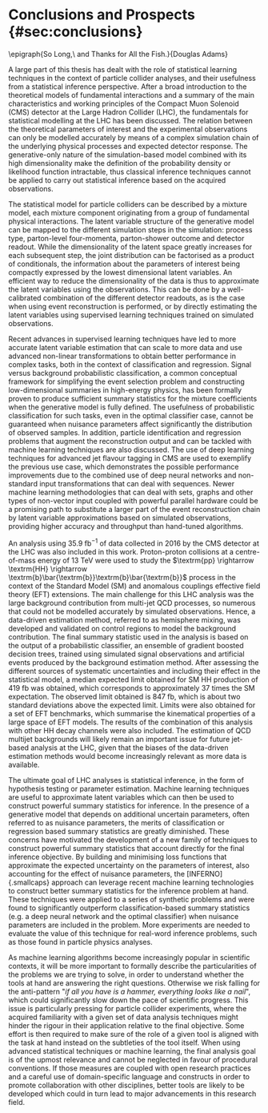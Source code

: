 
# Conclusions and Prospects {#sec:conclusions}

\epigraph{So Long,\\ and Thanks for All the Fish.}{Douglas Adams}

A large part of this thesis has dealt with the role of statistical
learning techniques in the context of particle collider analyses,
and their usefulness from a statistical inference perspective. After a broad
introduction to the theoretical models of fundamental interactions and a summary of
the main characteristics and working principles of the Compact Muon Solenoid (CMS)
detector at the Large Hadron Collider (LHC), the fundamentals for statistical
modelling at the LHC has been discussed. The relation between the
theoretical parameters of interest and the experimental observations
can only be modelled accurately by means of a complex simulation chain
of the underlying physical processes and expected detector response. The
generative-only nature of the simulation-based model combined with its
high dimensionality make the definition of the probability density
or likelihood function intractable, thus classical inference techniques
cannot be applied to carry out statistical inference based on the
acquired observations.

The statistical model for particle colliders can be described
by a mixture model, each mixture component originating
from a group of fundamental physical interactions.
The latent variable structure of
the generative model can be mapped to the different simulation
steps in the simulation: process type, parton-level four-momenta,
parton-shower outcome and detector readout. While the dimensionality
of the latent space greatly increases for each
subsequent step, the joint distribution can be factorised as
a product of conditionals, the information about the parameters
of interest being compactly expressed by the lowest dimensional latent
variables. An efficient way to reduce the dimensionality of the data
is thus to approximate the latent variables using the observations. This
can be done by a well-calibrated combination of the different detector
readouts, as is the case when using event reconstruction is
performed, or
by directly estimating the latent variables using supervised learning
techniques trained on simulated observations.

Recent advances in supervised learning techniques have led to more accurate
latent variable estimation that can scale to more data and use advanced non-linear
transformations to obtain better performance in complex tasks,
both in the context of classification and regression. Signal versus background
probabilistic classification, a common conceptual framework
for simplifying the event selection
problem and constructing low-dimensional summaries in high-energy physics,
has been formally proven
to produce sufficient summary statistics for the mixture coefficients
when the generative model is fully defined. The usefulness of probabilistic
classification for such tasks, even in the optimal classifier case, cannot
be guaranteed when nuisance parameters affect significantly the distribution
of observed samples. In addition, particle identification and regression
problems that augment the reconstruction output and can be tackled with machine
learning techniques are also discussed. The use of deep learning
techniques for advanced jet flavour tagging in CMS are used to exemplify
the previous use case, which demonstrates the possible performance improvements
due to the combined use of deep neural networks and non-standard input
transformations that can deal with sequences. Newer machine learning
methodologies that can
deal with sets, graphs and other types of non-vector input coupled
with powerful parallel hardware could be a promising path to substitute
a larger part of the event reconstruction chain by latent variable
approximations based on simulated observations, providing higher
accuracy and throughput than hand-tuned algorithms.

An analysis using $35.9\ \textrm{fb}^{-1}$ of data
collected in 2016 by the CMS detector at the LHC was also included in this
work. Proton-proton collisions at a centre-of-mass energy of 13 TeV were
used to study the $\textrm{pp} \rightarrow \textrm{HH} \rightarrow
\textrm{b}\bar{\textrm{b}}\textrm{b}\bar{\textrm{b}}$
process in the context of the Standard Model (SM) and anomalous
couplings effective field theory (EFT) extensions.
The main challenge for this LHC analysis was the large background
contribution from multi-jet QCD processes, so numerous that
could not be modelled accurately by simulated observations. Hence,
a data-driven estimation method, referred to as hemisphere mixing, was
developed and validated on control regions to model the background
contribution. The final summary statistic used in the analysis
is based on the output of a probabilistic classifier, an
ensemble of gradient boosted decision trees, trained using
simulated signal observations and artificial events produced by
the background estimation method. After assessing the different
sources of systematic uncertainties and including their effect
in the statistical model, a median expected limit obtained for
SM HH production of $419\ \textrm{fb}$ was obtained,
which corresponds to approximately 37 times the SM expectation.
The observed limit obtained is $847\ \textrm{fb}$, which
is about two standard deviations above the expected limit. Limits were
also obtained for a set of EFT benchmarks, which summarise the kinematical
properties of a large space of EFT models. The results of the
combination of this analysis with other HH decay channels were also included.
The estimation of QCD multijet backgrounds will likely remain an
important issue for
future jet-based analysis at the LHC, given that the biases of the
data-driven estimation methods would become increasingly relevant as more
data is available.

The ultimate goal of LHC analyses is statistical inference, in the form
of hypothesis testing or parameter estimation. Machine learning techniques
are useful to approximate latent variables which can then be used to
construct powerful summary statistics for inference. In the presence
of a generative model that depends on additional uncertain parameters,
often referred to as nuisance parameters, the merits of classification
or regression based summary statistics are greatly diminished.
These concerns have motivated the development of a new family of
techniques to construct powerful summary statistics that account
directly for the final inference objective. By building and minimising
loss functions
that approximate the expected uncertainty on the parameters of interest,
also accounting for the effect of nuisance parameters, the
[INFERNO]{.smallcaps} approach
can leverage recent machine learning technologies to construct better summary
statistics for the inference problem at hand. These techniques were applied
to a series of synthetic problems and were found to significantly outperform
classification-based summary statistics (e.g. a deep neural network
and the optimal classifier) when nuisance parameters
are included in the problem. More experiments are needed to evaluate
the value of this technique for real-word inference problems, such as those
found in particle physics analyses.

As machine learning algorithms become increasingly popular in scientific
contexts, it will be more important to formally describe
the particularities of the problems we are trying to solve, in
order to understand whether the tools at hand are answering the right questions.
Otherwise we
risk falling for the anti-pattern
"*if all you have is a hammer, everything looks like a nail*", which could
significantly slow down the pace of scientific progress. This issue
is particularly pressing for particle collider experiments, where the
acquired familiarity with a given set of data analysis techniques might
hinder the rigour in their application relative to the final objective. Some
effort is then required to make sure of the role of a given tool is aligned
with the task at hand instead on the subtleties of the tool itself. When
using advanced statistical techniques or machine learning, the final analysis
goal is of the upmost relevance and cannot be neglected in favour of
procedural conventions. If those measures are coupled with
open research practices and a careful use
of domain-specific language and constructs in order to promote
collaboration with other disciplines, better tools
are likely to be developed which could in turn lead to major
advancements in this research field.

